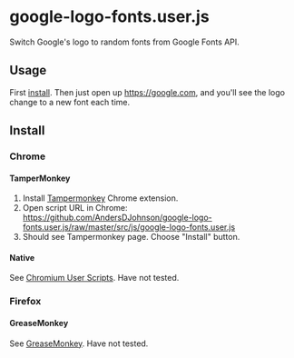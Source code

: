 # google-logo-fonts.user.js
Switch Google's logo to random fonts from Google Fonts API.

## Usage

First [install](#install). Then just open up https://google.com, and you'll see the logo change to a new font each time.


## Install

### Chrome

#### TamperMonkey
1. Install [Tampermonkey] Chrome extension.
2. Open script URL in Chrome: https://github.com/AndersDJohnson/google-logo-fonts.user.js/raw/master/src/js/google-logo-fonts.user.js
3. Should see Tampermonkey page. Choose "Install" button.

#### Native

See [Chromium User Scripts]. Have not tested.

### Firefox

#### GreaseMonkey

See [GreaseMonkey]. Have not tested.


[Tampermonkey]: https://chrome.google.com/webstore/detail/tampermonkey/dhdgffkkebhmkfjojejmpbldmpobfkfo?hl=en
[Chromium User Scripts]: http://www.chromium.org/developers/design-documents/user-scripts
[GreaseMonkey]: http://www.greasespot.net/
